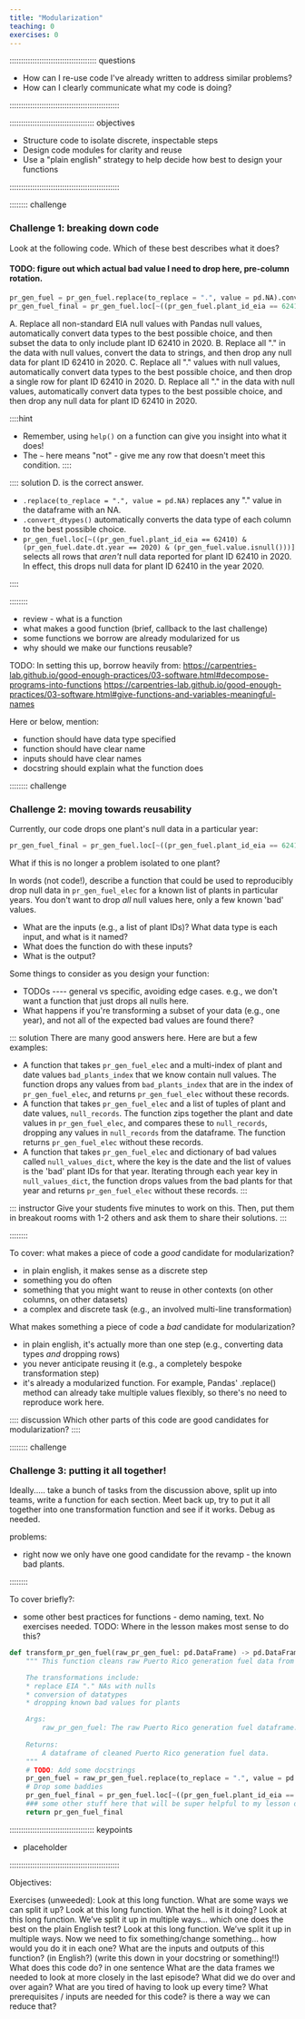 ```yaml
---
title: "Modularization"
teaching: 0
exercises: 0
---
```


:::::::::::::::::::::::::::::::::::::: questions

- How can I re-use code I've already written to address similar problems?
- How can I clearly communicate what my code is doing?

::::::::::::::::::::::::::::::::::::::::::::::::

::::::::::::::::::::::::::::::::::::: objectives

- Structure code to isolate discrete, inspectable steps
- Design code modules for clarity and reuse
- Use a "plain english" strategy to help decide how best to design your functions

::::::::::::::::::::::::::::::::::::::::::::::::


:::::::: challenge

### Challenge 1: breaking down code

Look at the following code. Which of these best describes what it does?

#### TODO: figure out which actual bad value I need to drop here, pre-column rotation.

```python
pr_gen_fuel = pr_gen_fuel.replace(to_replace = ".", value = pd.NA).convert_dtypes()
pr_gen_fuel_final = pr_gen_fuel.loc[~((pr_gen_fuel.plant_id_eia == 62410) & (pr_gen_fuel.date.dt.year == 2020) & (pr_gen_fuel.value.isnull()))]
```

A. Replace all non-standard EIA null values with Pandas null values, automatically convert data types to the best possible choice, and then subset the data to only include plant ID 62410 in 2020.
B. Replace all "." in the data with null values, convert the data to strings, and then drop any null data for plant ID 62410 in 2020.
C. Replace all "." values with null values, automatically convert data types to the best possible choice, and then drop a single row for plant ID 62410 in 2020.
D. Replace all "." in the data with null values, automatically convert data types to the best possible choice, and then drop any null data for plant ID 62410 in 2020.

::::hint
- Remember, using `help()` on a function can give you insight into what it does!
- The `~` here means "not" - give me any row that doesn't meet this condition.
::::

:::: solution
D. is the correct answer.

- `.replace(to_replace = ".", value = pd.NA)` replaces any "." value in the dataframe with an NA.
- `.convert_dtypes()` automatically converts the data type of each column to the best possible choice.
- `pr_gen_fuel.loc[~((pr_gen_fuel.plant_id_eia == 62410) & (pr_gen_fuel.date.dt.year == 2020) & (pr_gen_fuel.value.isnull()))]` selects all rows that *aren't* null data reported for plant ID 62410 in 2020. In effect, this drops null data for plant ID 62410 in the year 2020.

::::

::::::::

* review - what is a function
* what makes a good function (brief, callback to the last challenge)
* some functions we borrow are already modularized for us
* why should we make our functions reusable?

TODO: In setting this up, borrow heavily from:
https://carpentries-lab.github.io/good-enough-practices/03-software.html#decompose-programs-into-functions
https://carpentries-lab.github.io/good-enough-practices/03-software.html#give-functions-and-variables-meaningful-names

Here or below, mention:
* function should have data type specified
* function should have clear name
* inputs should have clear names
* docstring should explain what the function does

:::::::: challenge

### Challenge 2: moving towards reusability

Currently, our code drops one plant's null data in a particular year:

```python
pr_gen_fuel_final = pr_gen_fuel.loc[~((pr_gen_fuel.plant_id_eia == 62410) & (pr_gen_fuel.date.dt.year == 2020) & (pr_gen_fuel.value.isnull()))]
```

What if this is no longer a problem isolated to one plant?

In words (not code!), describe a function that could be used to reproducibly drop null
data in `pr_gen_fuel_elec` for a known list of plants in particular years. You
don't want to drop *all* null values here, only a few known 'bad' values.

* What are the inputs (e.g., a list of plant IDs)? What data type is each input, and what is it named?
* What does the function do with these inputs?
* What is the output?

Some things to consider as you design your function:
* TODOs ---- general vs specific, avoiding edge cases. e.g., we don't want a function
that just drops all nulls here.
* What happens if you're transforming a subset of your data (e.g., one year), and not
all of the expected bad values are found there?

::: solution
There are many good answers here. Here are but a few examples:
* A function that takes `pr_gen_fuel_elec` and a multi-index of plant and date values
`bad_plants_index` that we know contain null values. The function drops any values from
`bad_plants_index` that are in the index of `pr_gen_fuel_elec`, and returns `pr_gen_fuel_elec` without these records.
* A function that takes `pr_gen_fuel_elec` and a list of tuples of plant and date
values, `null_records`. The function zips together the plant and date values in
`pr_gen_fuel_elec`, and compares these to `null_records`, dropping any values in
`null_records` from the dataframe. The function returns `pr_gen_fuel_elec` without these records.
* A function that takes `pr_gen_fuel_elec` and dictionary of bad values called
`null_values_dict`, where the key is the date and the list of values is the 'bad' plant
IDs for that year. Iterating through each year key in `null_values_dict`, the function drops values
from the bad plants for that year and returns `pr_gen_fuel_elec` without these records.
:::

::: instructor
Give your students five minutes to work on this. Then, put them in breakout rooms with
1-2 others and ask them to share their solutions.
:::

::::::::

To cover: what makes a piece of code a *good* candidate for modularization?
- in plain english, it makes sense as a discrete step
- something you do often
- something that you might want to reuse in other contexts (on other columns, on other datasets)
- a complex and discrete task (e.g., an involved multi-line transformation)

What makes something a piece of code a *bad* candidate for modularization?
- in plain english, it's actually more than one step (e.g., converting data types *and* dropping rows)
- you never anticipate reusing it (e.g., a completely bespoke transformation step)
- it's already a modularized function. For example, Pandas' .replace() method can already
take multiple values flexibly, so there's no need to reproduce work here.

:::: discussion
Which other parts of this code are good candidates for modularization?
::::

:::::::: challenge

### Challenge 3: putting it all together!

Ideally..... take a bunch of tasks from the discussion above, split up into teams,
write a function for each section. Meet back up, try to put it all together into one
transformation function and see if it works. Debug as needed.

problems:
* right now we only have one good candidate for the revamp - the known bad plants.

::::::::

To cover briefly?:
* some other best practices for functions - demo naming, text. No exercises needed.
TODO: Where in the lesson makes most sense to do this?

```python
def transform_pr_gen_fuel(raw_pr_gen_fuel: pd.DataFrame) -> pd.DataFrame:
    """ This function cleans raw Puerto Rico generation fuel data from EIA 923.

    The transformations include:
    * replace EIA "." NAs with nulls
    * conversion of datatypes
    * dropping known bad values for plants

    Args:
        raw_pr_gen_fuel: The raw Puerto Rico generation fuel dataframe.
    
    Returns:
        A dataframe of cleaned Puerto Rico generation fuel data.
    """
    # TODO: Add some docstrings
    pr_gen_fuel = raw_pr_gen_fuel.replace(to_replace = ".", value = pd.NA).convert_dtypes()
    # Drop some baddies
    pr_gen_fuel_final = pr_gen_fuel.loc[~((pr_gen_fuel.plant_id_eia == 62410) & (pr_gen_fuel.date.dt.year == 2020) & (pr_gen_fuel.value.isnull()))]
    ### some other stuff here that will be super helpful to my lesson development
    return pr_gen_fuel_final
```

::::::::::::::::::::::::::::::::::::: keypoints

- placeholder

::::::::::::::::::::::::::::::::::::::::::::::::

Objectives:

Exercises (unweeded):
Look at this long function. What are some ways we can split it up?
Look at this long function. What the hell is it doing?
Look at this long function. We’ve split it up in multiple ways… which one does the best on the plain English test?
Look at this long function. We’ve split it up in multiple ways. Now we need to fix something/change something… how would you do it in each one?
What are the inputs and outputs of this function? (in English?) (write this down in your docstring or something!!)
What does this code do? in one sentence
What are the data frames we needed to look at more closely in the last episode?
What did we do over and over again?
What are you tired of having to look up every time?
What prerequisites / inputs are needed for this code? is there a way we can reduce that?
